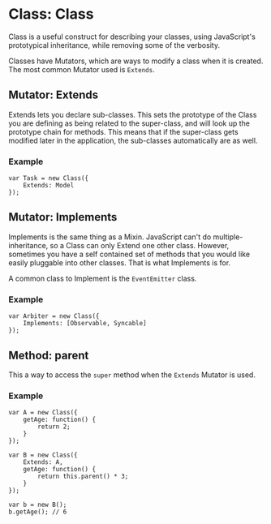 # Class: Class

Class is a useful construct for describing your classes, using
JavaScript's prototypical inheritance, while removing some of the
verbosity.

Classes have Mutators, which are ways to modify a class when it is
created. The most common Mutator used is `Extends`.

## Mutator: Extends

Extends lets you declare sub-classes. This sets the prototype of the
Class you are defining as being related to the super-class, and will
look up the prototype chain for methods. This means that if the
super-class gets modified later in the application, the sub-classes
automatically are as well.

### Example

	var Task = new Class({
		Extends: Model
	});

## Mutator: Implements

Implements is the same thing as a Mixin. JavaScript can't do
multiple-inheritance, so a Class can only Extend one other class.
However, sometimes you have a self contained set of methods that you
would like easily pluggable into other classes. That is what Implements
is for.

A common class to Implement is the `EventEmitter` class.

### Example

	var Arbiter = new Class({
		Implements: [Observable, Syncable]
	});

## Method: parent

This a way to access the `super` method when the `Extends` Mutator is
used.

### Example

	var A = new Class({
		getAge: function() { 
			return 2; 
		}
	});

	var B = new Class({
		Extends: A,
		getAge: function() {
			return this.parent() * 3;
		}	
	});

	var b = new B();
	b.getAge(); // 6
